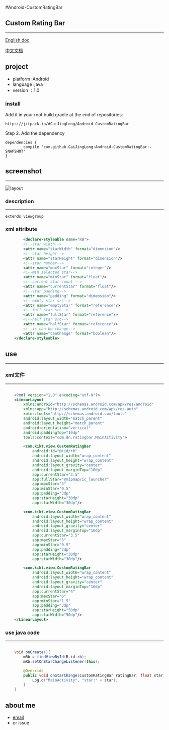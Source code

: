 #Android-CustomRatingBar
## Custom Rating Bar
---

[English doc](https://github.com/CaiJingLong/Android-CustomRatingBar/blob/master/README.md)

[中文文档](https://github.com/CaiJingLong/Android-CustomRatingBar/blob/master/README-CHN.md)

## project
- platform :Android 
- language :java
- version ：1.0

### install
Add it in your root build.gradle at the end of repositories:

    https://jitpack.io/#CaiJingLong/Android-CustomRatingBar

Step 2. Add the dependency

    dependencies {
            compile 'com.github.CaiJingLong:Android-CustomRatingBar:-SNAPSHOT'
    }


## screenshot
---
![layout](https://b6kk3w.bn1303.livefilestore.com/y3mwprYwIaG95BSlv1QElIYWkzH7feAoYVB1mDV226lRerdjKuWP5Ijwe9sysN5-DglMglx0w0v0zWF2m3O5LRhYH8iJovE81NRejxpD1mkIMwzZYPVgbMg2zADathTXWiW80UZVubc84dyfKjnlWGU1Ckmoah__tJejbEpb9g7cr8/layout-2016-03-19-222225.png?psid=1)

### description 
---
    extends viewgroup

### xml attribute 
```xml    
        <declare-styleable name="RB">
        <!--star width-->
        <attr name="starWidth" format="dimension"/>
        <!--star height-->
        <attr name="starHeight" format="dimension"/>
        <!--star number-->
        <attr name="maxStar" format="integer"/>
        <!--min selected star-->
        <attr name="minStar" format="float"/>
        <!--current star count -->
        <attr name="currentStar" format="float"/>
        <!--star padding-->
        <attr name="padding" format="dimension"/>
        <!--empty star src-->
        <attr name="emptyStar" format="reference"/>
        <!--full star src-->
        <attr name="fullStar" format="reference"/>
        <!--half star src-->
        <attr name="halfStar" format="reference"/>
        <!--is can be change-->
        <attr name="canChange" format="boolean"/>
    </declare-styleable>
```

## use
---
### xml文件
---

```xml

    <?xml version="1.0" encoding="utf-8"?>
    <LinearLayout
        xmlns:android="http://schemas.android.com/apk/res/android"
        xmlns:app="http://schemas.android.com/apk/res-auto"
        xmlns:tools="http://schemas.android.com/tools"
        android:layout_width="match_parent"
        android:layout_height="match_parent"
        android:orientation="vertical"
        android:paddingTop="10dp"
        tools:context="com.dn.ratingbar.MainActivity">

        <com.kikt.view.CustomRatingBar
            android:id="@+id/rb"
            android:layout_width="wrap_content"
            android:layout_height="wrap_content"
            android:layout_gravity="center"
            android:layout_marginTop="10dp"
            app:currentStar="3.5"
            app:fullStar="@mipmap/ic_launcher"
            app:maxStar="5"
            app:minStar="0.5"
            app:padding="3dp"
            app:starHeight="30dp"
            app:starWidth="30dp"/>

        <com.kikt.view.CustomRatingBar
            android:layout_width="wrap_content"
            android:layout_height="wrap_content"
            android:layout_gravity="center"
            android:layout_marginTop="10dp"
            app:currentStar="3.5"
            app:maxStar="5"
            app:minStar="0.5"
            app:padding="3dp"
            app:starHeight="30dp"
            app:starWidth="30dp"/>

        <com.kikt.view.CustomRatingBar
            android:layout_width="wrap_content"
            android:layout_height="wrap_content"
            android:layout_gravity="center"
            android:layout_marginTop="10dp"
            app:currentStar="4"
            app:maxStar="6"
            app:minStar="1.5"
            app:padding="3dp"
            app:starHeight="50dp"
            app:starWidth="50dp"/>
    </LinearLayout>
```
### use java code

---

```java

    void onCreate(){
        mRb = findViewById(R.id.rb);
        mRb.setOnStarChangeListener(this);

        @Override
        public void onStarChange(CustomRatingBar ratingBar, float star) {
            Log.d("MainActivity", "star:" + star);
        }
    }
```

## about me
- [email](mailto:cjl_spy@163.com?subject=RatingBar-Feedback)
- or issue
